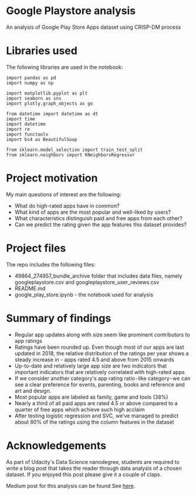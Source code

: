 # Google Playstore analysis
An analysis of Google Play Store Apps dataset using CRISP-DM process

# Libraries used

The following libraries are used in the notebook:

```
import pandas as pd
import numpy as np

import matplotlib.pyplot as plt
import seaborn as sns
import plotly.graph_objects as go

from datetime import datetime as dt
import time
import datetime
import re
import functools
import bs4 as BeautifulSoup

from sklearn.model_selection import train_test_split
from sklearn.neighbors import KNeighborsRegressor
```

# Project motivation

My main questions of interest are the following:

- What do high-rated apps have in common?
- What kind of apps are the most popular and well-liked by users?
- What characteristics distinguish paid and free apps from each other?
- Can we predict the rating given the app features this dataset provides?

# Project files

The repo includes the following files:

- 49864_274957_bundle_archive folder that includes data files, namely googleplaystore.csv and googleplaystore_user_reviews.csv
- README.md
- google_play_store.ipynb - the notebook used for analysis

# Summary of findings

- Regular app updates along with size seem like prominent contributors to app ratings
- Ratings have been rounded up. Even though most of our apps are last updated in 2018, the relative distribution of the ratings per year shows a steady increase in - apps rated 4.5 and above from 2015 onwards
- Up-to-date and relatively large app size are two indicators that important indicators that are relatively correlated with high-rated apps
- If we consider another category's app rating ratio - like category - we can see a clear preference for events, parenting, books and reference and art and design.
- Most popular apps are labeled as family, game and tools (38%)
- Nearly a third of all paid apps are rated 4.5 or above compared to a quarter of free apps which achieve such high acclaim
- After testing logistic regression and SVC, we’ve managed to predict about 80% of the ratings using the column features in the dataset

# Acknowledgements

As part of Udacity's Data Science nanodegree, students are required to write a blog post that takes the reader through data analysis of a chosen dataset. If you enjoyed this post please give it a couple of claps.

Medium post for this analysis can be found See [here](https://medium.com/@plan__b/the-state-of-google-play-store-a-data-approach-9402cda5f038?postPublishedType=initial).
